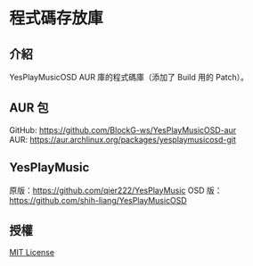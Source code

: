 # 程式碼存放庫

## 介紹

YesPlayMusicOSD AUR 庫的程式碼庫（添加了 Build 用的 Patch）。

## AUR 包

GitHub: <https://github.com/BlockG-ws/YesPlayMusicOSD-aur>  
AUR: <https://aur.archlinux.org/packages/yesplaymusicosd-git>

## YesPlayMusic

原版：<https://github.com/qier222/YesPlayMusic>
OSD 版：<https://github.com/shih-liang/YesPlayMusicOSD>

## 授權

[MIT License](https://github.com/qier222/YesPlayMusic/blob/master/LICENSE)
